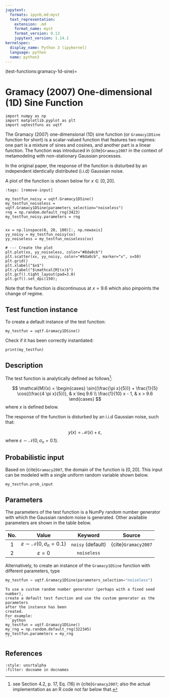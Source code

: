```yaml
---
jupytext:
  formats: ipynb,md:myst
  text_representation:
    extension: .md
    format_name: myst
    format_version: 0.13
    jupytext_version: 1.14.1
kernelspec:
  display_name: Python 3 (ipykernel)
  language: python
  name: python3
---
```


(test-functions:gramacy-1d-sine)=
# Gramacy (2007) One-dimensional (1D) Sine Function

```{code-cell} ipython3
import numpy as np
import matplotlib.pyplot as plt
import uqtestfuns as uqtf
```

The Gramacy (2007) one-dimensional (1D) sine function 
(or `Gramacy1DSine` function for short)
is a scalar-valued function that features two regimes: one part is a mixture
of sines and cosines, and another part is a linear function.
The function was introduced in {cite}`Gramacy2007` in the context of 
metamodeling with non-stationary Gaussian processes.

In the original paper, the response of the function is disturbed by an 
independent identically distributed (i.i.d) Gaussian noise.

A plot of the function is shown below for $x \in [0, 20]$.

```{code-cell} ipython3
:tags: [remove-input]

my_testfun_noisy = uqtf.Gramacy1DSine()
my_testfun_noiseless = uqtf.Gramacy1DSine(parameters_selection="noiseless")
rng = np.random.default_rng(3423)
my_testfun_noisy.parameters = rng


xx = np.linspace(0, 20, 100)[:, np.newaxis]
yy_noisy = my_testfun_noisy(xx)
yy_noiseless = my_testfun_noiseless(xx)

# --- Create the plot
plt.plot(xx, yy_noiseless, color="#8da0cb")
plt.scatter(xx, yy_noisy, color="#8da0cb", marker="x", s=50)
plt.grid()
plt.xlabel("$x$")
plt.ylabel("$\mathcal{M}(x)$")
plt.gcf().tight_layout(pad=3.0)
plt.gcf().set_dpi(150);
```

Note that the function is discontinuous at $x = 9.6%$ which also pinpoints
the change of regime.

## Test function instance

To create a default instance of the test function:

```{code-cell} ipython3
my_testfun = uqtf.Gramacy1DSine()
```

Check if it has been correctly instantiated:

```{code-cell} ipython3
print(my_testfun)
```

## Description

The test function is analytically defined as follows[^location]:

$$
\mathcal{M}(x) = \begin{cases}
\sin{(\frac{\pi x}{5})} + \frac{1}{5} \cos{(\frac{4 \pi x}{5})}, & x \leq 9.6 \\
\frac{1}{10} x - 1, & x > 9.6
\end{cases}
$$
where $x$ is defined below.

The response of the function is disturbed by an i.i.d Gaussian noise,
such that:

$$
y(x) = \mathcal{M}(x) + \varepsilon,
$$
where $\varepsilon \sim \mathcal{N}(0, \sigma_n = 0.1)$.

## Probabilistic input

Based on {cite}`Gramacy2007`, the domain of the function is $[0, 20]$.
This input can be modeled with a single uniform random variable shown below.

```{code-cell} ipython3
my_testfun.prob_input
```

## Parameters

The parameters of the test function is a NumPy random number generator with 
which the Gaussian random noise is generated.
Other available parameters are shown in the table below.

| No. |                      Value                      |      Keyword      |       Source        |
|:---:|:-----------------------------------------------:|:-----------------:|:-------------------:|
|  1  | $\varepsilon \sim \mathcal{N}(0, \sigma_n=0.1)$ | `noisy` (default) | {cite}`Gramacy2007` |
|  2  |                $\varepsilon = 0$                |    `noiseless`    |                     |

Alternatively, to create an instance of the `Gramacy1DSine` function with
different parameters, type

```python
my_testfun = uqtf.Gramacy1DSine(parameters_selection="noiseless")
```

````{note}
To use a custom random number generator (perhaps with a fixed seed number),
create a default test function and use the custom generator as the parameters
after the instance has been
created.
For example:
```python
my_testfun = uqtf.Gramacy1DSine()
my_rng = np.random.default_rng(322345)
my_testfun.parameters = my_rng
```
````

## References

```{bibliography}
:style: unsrtalpha
:filter: docname in docnames
```

[^location]: see Section 4.2, p. 17, Eq. (16) in {cite}`Gramacy2007`;
also the actual implementation as an R code not far below that.